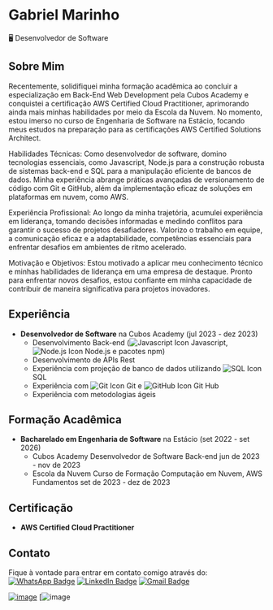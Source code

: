 # Gabriel Marinho

🖥️ Desenvolvedor de Software


## Sobre Mim
Recentemente, solidifiquei minha formação acadêmica ao concluir a especialização em Back-End Web Development pela Cubos Academy e conquistei a certificação AWS Certified Cloud Practitioner, aprimorando ainda mais minhas habilidades por meio da Escola da Nuvem. No momento, estou imerso no curso de Engenharia de Software na Estácio, focando meus estudos na preparação para as certificações AWS Certified Solutions Architect.

Habilidades Técnicas: Como desenvolvedor de software, domino tecnologias essenciais, como Javascript, Node.js para a construção robusta de sistemas back-end e SQL para a manipulação eficiente de bancos de dados. Minha experiência abrange práticas avançadas de versionamento de código com Git e GitHub, além da implementação eficaz de soluções em plataformas em nuvem, como AWS.

Experiência Profissional: Ao longo da minha trajetória, acumulei experiência em liderança, tomando decisões informadas e medindo conflitos para garantir o sucesso de projetos desafiadores. Valorizo o trabalho em equipe, a comunicação eficaz e a adaptabilidade, competências essenciais para enfrentar desafios em ambientes de ritmo acelerado.

Motivação e Objetivos: Estou motivado a aplicar meu conhecimento técnico e minhas habilidades de liderança em uma empresa de destaque. Pronto para enfrentar novos desafios, estou confiante em minha capacidade de contribuir de maneira significativa para projetos inovadores.

## Experiência
- **Desenvolvedor de Software** na Cubos Academy (jul 2023 - dez 2023)
  - Desenvolvimento Back-end (![Javascript Icon](https://img.icons8.com/color/16/000000/javascript--v1.png) Javascript, ![Node.js Icon](https://img.icons8.com/color/16/000000/nodejs.png) Node.js e pacotes npm)
  - Desenvolvimento de APIs Rest
  - Experiência com projeção de banco de dados utilizando ![SQL Icon](https://img.icons8.com/color/16/000000/sql.png) SQL
  - Experiência com ![Git Icon](https://img.icons8.com/color/16/000000/git.png) Git e ![GitHub Icon](https://img.icons8.com/color/16/000000/github.png) Git Hub
  - Experiência com metodologias ágeis


## Formação Acadêmica
- **Bacharelado em Engenharia de Software** na Estácio (set 2022 - set 2026)
  - Cubos Academy Desenvolvedor de Software Back-end jun de 2023 - nov de 2023
  - Escola da Nuvem Curso de Formação Computação em Nuvem, AWS Fundamentos set de 2023 - dez de 2023
   
## Certificação
- **AWS Certified Cloud Practitioner**

## Contato
Fique à vontade para entrar em contato comigo através do:
[![WhatsApp Badge](https://img.shields.io/badge/WhatsApp-25D366?style=for-the-badge&logo=whatsapp&logoColor=white)](https://wa.me/5532984681942)
[![LinkedIn Badge](https://img.shields.io/badge/LinkedIn-0077B5?style=for-the-badge&logo=linkedin&logoColor=white)](https://www.linkedin.com/in/gabriel-marinho95/)
[![Gmail Badge](https://img.shields.io/badge/Gmail-D14836?style=for-the-badge&logo=gmail&logoColor=white)](mailto:gabriel18marinho@gmail.com)

[![image](https://github-profile-summary-cards.vercel.app/api/cards/profile-details?username=GabrielFMarinho&theme=nord_dark)](https://github.com/GabrielFMarinho)
[![image](https://github-readme-stats.vercel.app/api/top-langs/?username=GabrielFMarinho&layout=compact&bg_color=00000000)
